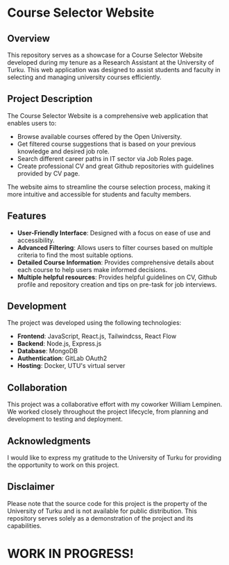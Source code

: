 
# Course Selector Website

## Overview

This repository serves as a showcase for a Course Selector Website developed during my tenure as a Research Assistant at the University of Turku. This web application was designed to assist students and faculty in selecting and managing university courses efficiently.

## Project Description

The Course Selector Website is a comprehensive web application that enables users to:

- Browse available courses offered by the Open University.
- Get filtered course suggestions that is based on your previous knowledge and desired job role.
- Search different career paths in IT sector via Job Roles page.
- Create professional CV and great Github repositories with guidelines provided by CV page.

The website aims to streamline the course selection process, making it more intuitive and accessible for students and faculty members.

## Features

- **User-Friendly Interface**: Designed with a focus on ease of use and accessibility.
- **Advanced Filtering**: Allows users to filter courses based on multiple criteria to find the most suitable options.
- **Detailed Course Information**: Provides comprehensive details about each course to help users make informed decisions.
- **Multiple helpful resources**: Provides helpful guidelines on CV, Github profile and repository creation and tips on pre-task for job interviews.

## Development

The project was developed using the following technologies:

- **Frontend**: JavaScript, React.js, Tailwindcss, React Flow
- **Backend**: Node.js, Express.js
- **Database**: MongoDB
- **Authentication**: GitLab OAuth2
- **Hosting**: Docker, UTU's virtual server


## Collaboration

This project was a collaborative effort with my coworker William Lempinen. We worked closely throughout the project lifecycle, from planning and development to testing and deployment.

## Acknowledgments

I would like to express my gratitude to the University of Turku for providing the opportunity to work on this project.

## Disclaimer

Please note that the source code for this project is the property of the University of Turku and is not available for public distribution. This repository serves solely as a demonstration of the project and its capabilities.

# WORK IN PROGRESS!

